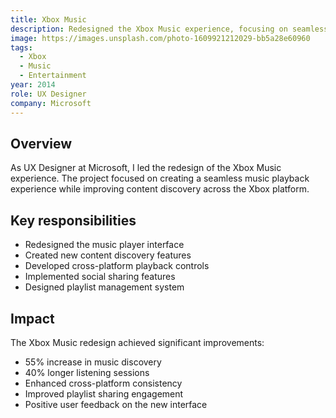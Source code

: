 ```yaml
---
title: Xbox Music
description: Redesigned the Xbox Music experience, focusing on seamless playback and content discovery.
image: https://images.unsplash.com/photo-1609921212029-bb5a28e60960
tags:
  - Xbox
  - Music
  - Entertainment
year: 2014
role: UX Designer
company: Microsoft
---
```


## Overview

As UX Designer at Microsoft, I led the redesign of the Xbox Music experience. The project focused on creating a seamless music playback experience while improving content discovery across the Xbox platform.

## Key responsibilities

- Redesigned the music player interface
- Created new content discovery features
- Developed cross-platform playback controls
- Implemented social sharing features
- Designed playlist management system

## Impact

The Xbox Music redesign achieved significant improvements:
- 55% increase in music discovery
- 40% longer listening sessions
- Enhanced cross-platform consistency
- Improved playlist sharing engagement
- Positive user feedback on the new interface
